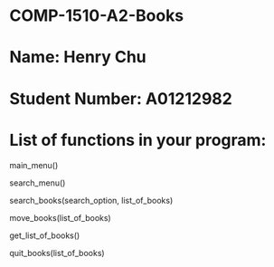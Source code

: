 # COMP-1510-A2-Books

# Name: Henry Chu

# Student Number: A01212982

# List of functions in your program:

main_menu()

search_menu()

search_books(search_option, list_of_books)

move_books(list_of_books)

get_list_of_books()

quit_books(list_of_books)
